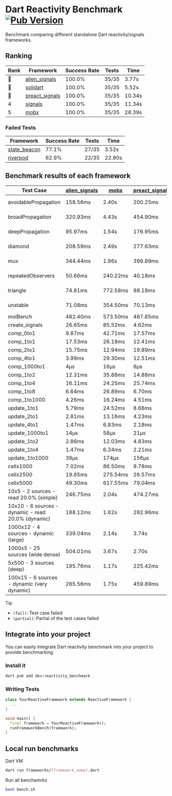 # Dart Reactivity Benchmark [![Pub Version](https://img.shields.io/pub/v/reactivity_benchmark)](https://pub.dev/packages/reactivity_benchmark)

Benchmark comparing different standalone Dart reactivity/signals frameworks.

## Ranking

<!-- ranking start -->
| Rank | Framework | Success Rate | Tests | Time |
|------|-----------|--------------|-------|------|
| 🥇 | [alien_signals](https://github.com/medz/alien-signals-dart) | 100.0% | 35/35 | 3.77s |
| 🥈 | [solidart](https://github.com/nank1ro/solidart) | 100.0% | 35/35 | 5.52s |
| 🥉 | [preact_signals](https://pub.dev/packages/preact_signals) | 100.0% | 35/35 | 10.34s |
| 4 | [signals](https://github.com/rodydavis/signals.dart) | 100.0% | 35/35 | 11.34s |
| 5 | [mobx](https://github.com/mobxjs/mobx.dart) | 100.0% | 35/35 | 28.39s |

<!-- ranking end -->

### **Failed Tests**

<!-- fail start -->
| Framework | Success Rate | Tests | Time |
|-----------|--------------|-------|------|
| [state_beacon](https://github.com/jinyus/dart_beacon) | 77.1% | 27/35 | 3.52s |
| [riverpod](https://github.com/rrousselGit/riverpod) | 62.9% | 22/35 | 22.80s |

<!-- fail end -->

## Benchmark results of each framework

<!-- test-case start -->
| Test Case | [alien_signals](https://github.com/medz/alien-signals-dart) | [mobx](https://github.com/mobxjs/mobx.dart) | [preact_signals](https://pub.dev/packages/preact_signals) | [riverpod](https://github.com/rrousselGit/riverpod) | [signals](https://github.com/rodydavis/signals.dart) | [solidart](https://github.com/nank1ro/solidart) | [state_beacon](https://github.com/jinyus/dart_beacon) |
|---|---|---|---|---|---|---|---|
| avoidablePropagation | 158.56ms | 2.40s | 200.25ms | 1.44s | 206.06ms | 288.32ms | 166.50ms (fail) |
| broadPropagation | 320.93ms | 4.43s | 454.90ms | 82.82ms (fail) | 451.43ms | 535.15ms | 6.11ms (fail) |
| deepPropagation | 95.97ms | 1.54s | 176.95ms | 2.00s (fail) | 174.02ms | 170.81ms | 144.22ms (fail) |
| diamond | 208.59ms | 2.49s | 277.63ms | 2.70s (fail) | 278.15ms | 358.10ms | 188.21ms (fail) |
| mux | 344.44ms | 1.86s | 399.89ms | 557.71ms (fail) | 403.33ms | 442.69ms | 196.50ms (fail) |
| repeatedObservers | 50.66ms | 240.22ms | 40.18ms | 379.65ms (fail) | 44.49ms | 86.96ms | 55.98ms (fail) |
| triangle | 74.81ms | 772.58ms | 98.18ms | 973.55ms (fail) | 110.05ms | 114.68ms | 77.09ms (fail) |
| unstable | 71.08ms | 354.50ms | 70.13ms | 625.06ms (fail) | 80.26ms | 102.49ms | 335.97ms (fail) |
| molBench | 482.40ms | 573.50ms | 487.85ms | 11.75ms | 486.61ms | 500.32ms | 1.17ms |
| create_signals | 26.65ms | 85.52ms | 4.62ms | 23.96ms | 27.40ms | 48.38ms | 61.09ms |
| comp_0to1 | 9.87ms | 42.71ms | 17.57ms | 13.91ms | 12.19ms | 46.61ms | 53.95ms |
| comp_1to1 | 17.53ms | 26.18ms | 12.41ms | 24.12ms | 19.49ms | 30.39ms | 57.31ms |
| comp_2to1 | 15.75ms | 12.94ms | 19.89ms | 24.64ms | 16.55ms | 23.39ms | 37.47ms |
| comp_4to1 | 3.99ms | 29.30ms | 12.51ms | 4.09ms | 9.63ms | 18.12ms | 17.06ms |
| comp_1000to1 | 4μs | 16μs | 6μs | 3μs | 5μs | 33μs | 45μs |
| comp_1to2 | 12.31ms | 35.88ms | 14.88ms | 11.71ms | 15.91ms | 31.14ms | 46.66ms |
| comp_1to4 | 16.11ms | 24.25ms | 25.74ms | 23.16ms | 7.23ms | 30.88ms | 45.05ms |
| comp_1to8 | 6.64ms | 26.89ms | 6.70ms | 5.09ms | 6.34ms | 24.73ms | 44.22ms |
| comp_1to1000 | 4.26ms | 16.24ms | 4.51ms | 4.48ms | 4.26ms | 15.79ms | 40.23ms |
| update_1to1 | 5.79ms | 24.52ms | 8.66ms | 86.03ms | 8.89ms | 15.44ms | 5.65ms |
| update_2to1 | 2.81ms | 13.16ms | 4.23ms | 43.27ms | 4.48ms | 7.67ms | 2.85ms |
| update_4to1 | 1.47ms | 6.83ms | 2.18ms | 20.85ms | 2.22ms | 3.83ms | 1.46ms |
| update_1000to1 | 14μs | 58μs | 21μs | 190μs | 22μs | 38μs | 14μs |
| update_1to2 | 2.86ms | 12.03ms | 4.83ms | 45.19ms | 4.47ms | 7.76ms | 2.90ms |
| update_1to4 | 1.47ms | 6.34ms | 2.21ms | 21.35ms | 2.22ms | 3.86ms | 1.47ms |
| update_1to1000 | 39μs | 174μs | 156μs | 117μs | 42μs | 169μs | 391μs |
| cellx1000 | 7.02ms | 86.50ms | 9.78ms | N/A | 10.17ms | 11.52ms | 5.99ms |
| cellx2500 | 19.65ms | 275.54ms | 26.57ms | N/A | 37.87ms | 34.04ms | 29.94ms |
| cellx5000 | 49.30ms | 617.55ms | 79.04ms | N/A | 80.37ms | 84.72ms | 69.35ms |
| 10x5 - 2 sources - read 20.0% (simple) | 246.75ms | 2.04s | 474.27ms | 2.26s | 508.25ms | 362.16ms | 256.79ms |
| 10x10 - 6 sources - dynamic - read 20.0% (dynamic) | 188.12ms | 1.62s | 282.96ms | 1.48s (partial) | 280.86ms | 256.72ms | 227.41ms |
| 1000x12 - 4 sources - dynamic (large) | 339.04ms | 2.14s | 3.74s | 2.55s (partial) | 3.95s | 470.77ms | 346.93ms |
| 1000x5 - 25 sources (wide dense) | 504.01ms | 3.67s | 2.70s | 4.21s | 3.39s | 734.26ms | 505.34ms |
| 5x500 - 3 sources (deep) | 195.76ms | 1.17s | 225.42ms | 1.38s | 223.42ms | 271.21ms | 206.39ms |
| 100x15 - 6 sources - dynamic (very dynamic) | 285.56ms | 1.75s | 459.89ms | 1.78s (partial) | 478.12ms | 389.75ms | 283.38ms |

<!-- test-case end -->

> [!TIP]
> - `(fail)`: Test case failed
> - `(partial)`: Partial of the test cases failed

## Integrate into your project

You can easily integrate Dart reactivity benchmark into your project to provide benchmarking.

### Install it

```bash
dart pub add dev:reactivity_benchmark
```

### Writing Tests

```dart
class YourReactiveFramework extends ReactiveFramework {
  ...
}

void main() {
  final framework = YourReactiveFramework();
  runFrameworkBench(framework);
}
```

## Local run benchmarks

Dart VM
```bash
dart run frameworks/[framework_name].dart
```

Run all benchamrks
```bash
bash bench.sh
```
